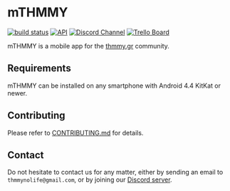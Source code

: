# mTHMMY

[![build status](https://gitlab.com/ThmmyNoLife/mTHMMY/badges/develop/build.svg)](https://gitlab.com/ThmmyNoLife/mTHMMY/commits/develop)
[![API](https://img.shields.io/badge/API-19%2B-blue.svg?style=flat)](https://android-arsenal.com/api?level=19)
[![Discord Channel](https://img.shields.io/badge/discord-public@mTHMMY-738bd7.svg?style=flat)][discord-server]
[![Trello Board](https://img.shields.io/badge/trello-mTHMMY-red.svg?style=flat)][trello-board]


mTHMMY is a mobile app for the [thmmy.gr](https://www.thmmy.gr) community.

## Requirements

mTHMMY can be installed on any smartphone with Android 4.4 KitKat or newer.

## Contributing

Please refer to [CONTRIBUTING.md](/CONTRIBUTING.md) for details.

## Contact

Do not hesitate to contact us for any matter, either by sending an email to `thmmynolife@gmail.com`, or by joining our [Discord server][discord-server].

[discord-server]: https://discord.gg/CVt3yrn
[trello-board]: https://trello.com/invite/b/4MVlkrkg/44a931707bd0b84a5e0bdfc42b9ae4f1/mthmmy

